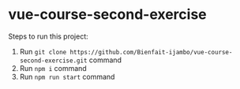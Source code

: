 

# vue-course-second-exercise



Steps to run this project:
1. Run `git clone https://github.com/Bienfait-ijambo/vue-course-second-exercise.git` command
2. Run `npm i` command
3. Run `npm run start` command
